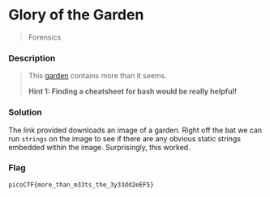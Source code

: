 # Glory of the Garden
> Forensics

### Description
> This [garden](https://jupiter.challenges.picoctf.org/static/4153422e18d40363e7ffc7e15a108683/garden.jpg) contains more than it seems.
>
> **Hint 1: Finding a cheatsheet for bash would be really helpful!**

### Solution
The link provided downloads an image of a garden. Right off the bat we can run `strings` on the image to see if there are any obvious static strings embedded within the image. Surprisingly, this worked.

### Flag
`picoCTF{more_than_m33ts_the_3y33dd2eEF5}`
